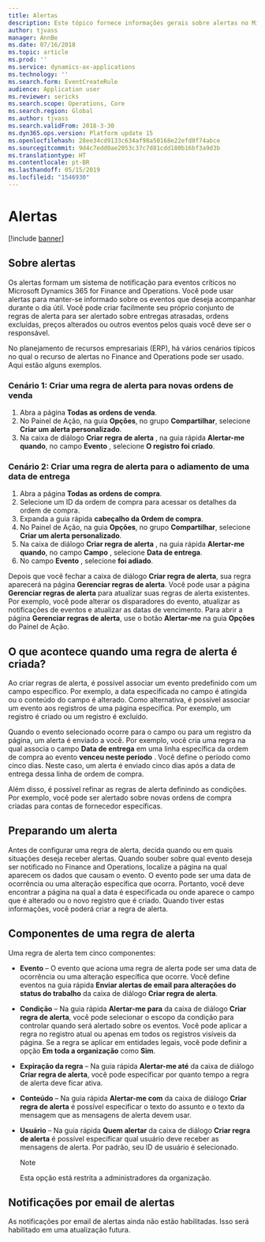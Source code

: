 ```yaml
---
title: Alertas
description: Este tópico fornece informações gerais sobre alertas no Microsoft Dynamics 365 for Finance and Operations. Você pode usar alertas para manter-se informado sobre os eventos que deseja acompanhar durante o dia útil.
author: tjvass
manager: AnnBe
ms.date: 07/16/2018
ms.topic: article
ms.prod: ''
ms.service: dynamics-ax-applications
ms.technology: ''
ms.search.form: EventCreateRule
audience: Application user
ms.reviewer: sericks
ms.search.scope: Operations, Core
ms.search.region: Global
ms.author: tjvass
ms.search.validFrom: 2018-3-30
ms.dyn365.ops.version: Platform update 15
ms.openlocfilehash: 28ee34cd9133c634af98a50168e22efd0f74abce
ms.sourcegitcommit: 9d4c7edd0ae2053c37c7d81cdd180b16bf3a9d3b
ms.translationtype: HT
ms.contentlocale: pt-BR
ms.lasthandoff: 05/15/2019
ms.locfileid: "1546930"
---
```

# <a name="alerts"></a>Alertas

[!include [banner](../includes/banner.md)]

## <a name="about-alerts"></a>Sobre alertas
Os alertas formam um sistema de notificação para eventos críticos no Microsoft Dynamics 365 for Finance and Operations. Você pode usar alertas para manter-se informado sobre os eventos que deseja acompanhar durante o dia útil. Você pode criar facilmente seu próprio conjunto de regras de alerta para ser alertado sobre entregas atrasadas, ordens excluídas, preços alterados ou outros eventos pelos quais você deve ser o responsável.

No planejamento de recursos empresariais (ERP), há vários cenários típicos no qual o recurso de alertas no Finance and Operations pode ser usado. Aqui estão alguns exemplos.

### <a name="scenario-1-create-an-alert-rule-for-new-sales-orders"></a>Cenário 1: Criar uma regra de alerta para novas ordens de venda

1. Abra a página **Todas as ordens de venda**.
2. No Painel de Ação, na guia **Opções**, no grupo **Compartilhar**, selecione **Criar um alerta personalizado**.
3. Na caixa de diálogo **Criar regra de alerta** , na guia rápida **Alertar-me quando**, no campo **Evento** , selecione **O registro foi criado**.

### <a name="scenario-2-create-an-alert-rule-for-postponement-of-a-delivery-date"></a>Cenário 2: Criar uma regra de alerta para o adiamento de uma data de entrega

1. Abra a página **Todas as ordens de compra**.
2. Selecione um ID da ordem de compra para acessar os detalhes da ordem de compra.
3. Expanda a guia rápida **cabeçalho da Ordem de compra**.
4. No Painel de Ação, na guia **Opções**, no grupo **Compartilhar**, selecione **Criar um alerta personalizado**.
5. Na caixa de diálogo **Criar regra de alerta** , na guia rápida **Alertar-me quando**, no campo **Campo** , selecione **Data de entrega**.
6. No campo **Evento** , selecione **foi adiado**.
    
Depois que você fechar a caixa de diálogo **Criar regra de alerta**, sua regra aparecerá na página **Gerenciar regras de alerta**. Você pode usar a página **Gerenciar regras de alerta** para atualizar suas regras de alerta existentes. Por exemplo, você pode alterar os disparadores do evento, atualizar as notificações de eventos e atualizar as datas de vencimento. Para abrir a página **Gerenciar regras de alerta**, use o botão **Alertar-me** na guia **Opções** do Painel de Ação.

## <a name="what-occurs-when-an-alert-rule-is-created"></a>O que acontece quando uma regra de alerta é criada?

Ao criar regras de alerta, é possível associar um evento predefinido com um campo específico. Por exemplo, a data especificada no campo é atingida ou o conteúdo do campo é alterado. Como alternativa, é possível associar um evento aos registros de uma página específica. Por exemplo, um registro é criado ou um registro é excluído.

Quando o evento selecionado ocorre para o campo ou para um registro da página, um alerta é enviado a você. Por exemplo, você cria uma regra na qual associa o campo **Data de entrega** em uma linha específica da ordem de compra ao evento **venceu neste período** . Você define o período como cinco dias. Neste caso, um alerta é enviado cinco dias após a data de entrega dessa linha de ordem de compra.

Além disso, é possível refinar as regras de alerta definindo as condições. Por exemplo, você pode ser alertado sobre novas ordens de compra criadas para contas de fornecedor específicas.

## <a name="preparing-for-an-alert"></a>Preparando um alerta

Antes de configurar uma regra de alerta, decida quando ou em quais situações deseja receber alertas. Quando souber sobre qual evento deseja ser notificado no Finance and Operations, localize a página na qual aparecem os dados que causam o evento. O evento pode ser uma data de ocorrência ou uma alteração específica que ocorra. Portanto, você deve encontrar a página na qual a data é especificada ou onde aparece o campo que é alterado ou o novo registro que é criado. Quando tiver estas informações, você poderá criar a regra de alerta.

## <a name="components-of-an-alert-rule"></a>Componentes de uma regra de alerta

Uma regra de alerta tem cinco componentes:

- **Evento** – O evento que aciona uma regra de alerta pode ser uma data de ocorrência ou uma alteração específica que ocorre. Você define eventos na guia rápida **Enviar alertas de email para alterações do status do trabalho** da caixa de diálogo **Criar regra de alerta**.
- **Condição** – Na guia rápida **Alertar-me para** da caixa de diálogo **Criar regra de alerta**, você pode selecionar o escopo da condição para controlar quando será alertado sobre os eventos. Você pode aplicar a regra no registro atual ou apenas em todos os registros visíveis da página. Se a regra se aplicar em entidades legais, você pode definir a opção **Em toda a organização** como **Sim**.
- **Expiração da regra** – Na guia rápida **Alertar-me até** da caixa de diálogo **Criar regra de alerta**, você pode especificar por quanto tempo a regra de alerta deve ficar ativa.
- **Conteúdo** – Na guia rápida **Alertar-me com** da caixa de diálogo **Criar regra de alerta** é possível especificar o texto do assunto e o texto da mensagem que as mensagens de alerta devem usar.
- **Usuário** – Na guia rápida **Quem alertar** da caixa de diálogo **Criar regra de alerta** é possível especificar qual usuário deve receber as mensagens de alerta. Por padrão, seu ID de usuário é selecionado.

    > [!NOTE]
    > Esta opção está restrita a administradores da organização.

## <a name="email-notifications-from-alerts"></a>Notificações por email de alertas

As notificações por email de alertas ainda não estão habilitadas. Isso será habilitado em uma atualização futura.
